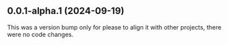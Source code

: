 ## 0.0.1-alpha.1 (2024-09-19)

This was a version bump only for please to align it with other projects, there were no code changes.